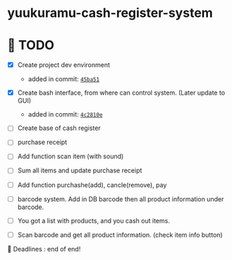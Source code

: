 # yuukuramu-cash-register-system

<h1>📅 TODO</h1>

- [x] Create project dev environment <br>
     + added in commit: <a href="https://github.com/yuukuramu/yuukuramu-cash-register-system/commit/45ba510ecbe2de33e7432285125897acfc7259f6">`45ba51`</a>

- [x] Create bash interface, from where can control system. (Later update to GUI) <br>
     + added in commit: <a href="https://github.com/yuukuramu/yuukuramu-cash-register-system/commit/4c2810eb40a37eeaf92ec8cc509c78c107285f62">`4c2810e`</a>

- [ ] Create base of cash register <br>

- [ ] purchase receipt <br>

- [ ] Add function scan item (with sound)<br>

- [ ] Sum all items and update purchase receipt <br>

- [ ] Add function purchashe(add), cancle(remove), pay <br>

- [ ] barcode system. Add in DB barcode then all product information under barcode. <br>

- [ ] You got a list with products, and you cash out items. <br>

- [ ] Scan barcode and get all product information. (check item info button) <br>

💭 Deadlines : end of end!
